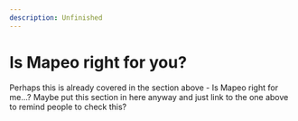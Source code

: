 ```yaml
---
description: Unfinished
---
```


# Is Mapeo right for you?

Perhaps this is already covered in the section above - Is Mapeo right for me...? Maybe put this section in here anyway and just link to the one above to remind people to check this?

